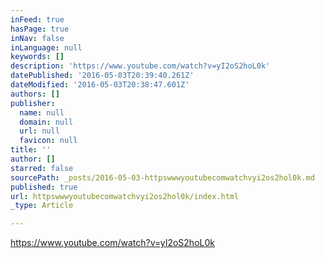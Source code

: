 ```yaml
---
inFeed: true
hasPage: true
inNav: false
inLanguage: null
keywords: []
description: 'https://www.youtube.com/watch?v=yI2oS2hoL0k'
datePublished: '2016-05-03T20:39:40.261Z'
dateModified: '2016-05-03T20:38:47.601Z'
authors: []
publisher:
  name: null
  domain: null
  url: null
  favicon: null
title: ''
author: []
starred: false
sourcePath: _posts/2016-05-03-httpswwwyoutubecomwatchvyi2os2hol0k.md
published: true
url: httpswwwyoutubecomwatchvyi2os2hol0k/index.html
_type: Article

---
```

https://www.youtube.com/watch?v=yI2oS2hoL0k